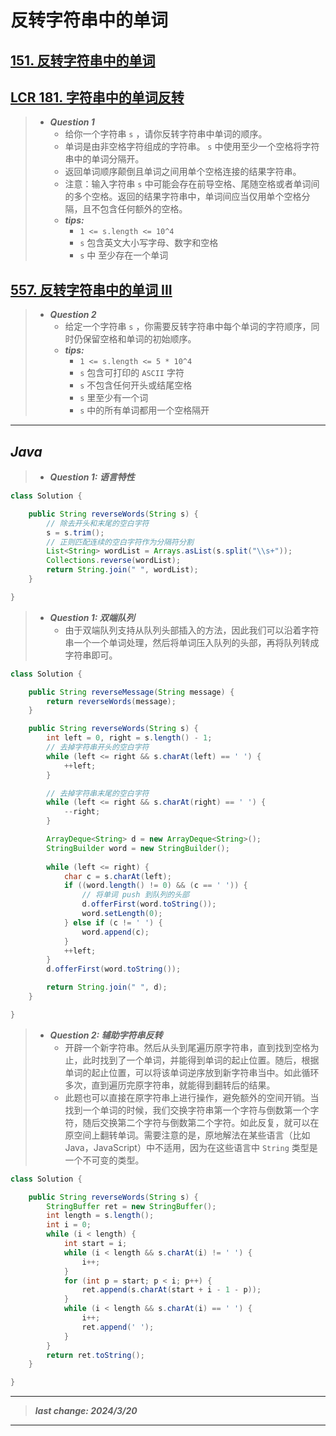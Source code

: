 # 反转字符串中的单词

## [151. 反转字符串中的单词](https://leetcode.cn/problems/reverse-words-in-a-string/)

## [LCR 181. 字符串中的单词反转](https://leetcode.cn/problems/fan-zhuan-dan-ci-shun-xu-lcof/)

> - ***Question 1***
>   - 给你一个字符串 `s` ，请你反转字符串中单词的顺序。
>   - 单词是由非空格字符组成的字符串。 `s` 中使用至少一个空格将字符串中的单词分隔开。
>   - 返回单词顺序颠倒且单词之间用单个空格连接的结果字符串。
>   - 注意：输入字符串 `s` 中可能会存在前导空格、尾随空格或者单词间的多个空格。返回的结果字符串中，单词间应当仅用单个空格分隔，且不包含任何额外的空格。
>   - ***tips:***
>     - `1 <= s.length <= 10^4`
>     - `s` 包含英文大小写字母、数字和空格
>     - `s` 中 至少存在一个单词

## [557. 反转字符串中的单词 III](https://leetcode.cn/problems/reverse-words-in-a-string-iii/)

> - ***Question 2***
>   - 给定一个字符串 `s` ，你需要反转字符串中每个单词的字符顺序，同时仍保留空格和单词的初始顺序。
>   - ***tips:***
>     - `1 <= s.length <= 5 * 10^4`
>     - `s` 包含可打印的 `ASCII` 字符
>     - `s` 不包含任何开头或结尾空格
>     - `s` 里至少有一个词
>     - `s` 中的所有单词都用一个空格隔开

---

## *Java*

> - ***Question 1: 语言特性***

```java
class Solution {

    public String reverseWords(String s) {
        // 除去开头和末尾的空白字符
        s = s.trim();
        // 正则匹配连续的空白字符作为分隔符分割
        List<String> wordList = Arrays.asList(s.split("\\s+"));
        Collections.reverse(wordList);
        return String.join(" ", wordList);
    }

}
```

> - ***Question 1: 双端队列***
>   - 由于双端队列支持从队列头部插入的方法，因此我们可以沿着字符串一个一个单词处理，然后将单词压入队列的头部，再将队列转成字符串即可。

```java
class Solution {

    public String reverseMessage(String message) {
        return reverseWords(message);
    }

    public String reverseWords(String s) {
        int left = 0, right = s.length() - 1;
        // 去掉字符串开头的空白字符
        while (left <= right && s.charAt(left) == ' ') {
            ++left;
        }

        // 去掉字符串末尾的空白字符
        while (left <= right && s.charAt(right) == ' ') {
            --right;
        }

        ArrayDeque<String> d = new ArrayDeque<String>();
        StringBuilder word = new StringBuilder();
        
        while (left <= right) {
            char c = s.charAt(left);
            if ((word.length() != 0) && (c == ' ')) {
                // 将单词 push 到队列的头部
                d.offerFirst(word.toString());
                word.setLength(0);
            } else if (c != ' ') {
                word.append(c);
            }
            ++left;
        }
        d.offerFirst(word.toString());

        return String.join(" ", d);
    }

}
```

> - ***Question 2: 辅助字符串反转***
>   - 开辟一个新字符串。然后从头到尾遍历原字符串，直到找到空格为止，此时找到了一个单词，并能得到单词的起止位置。随后，根据单词的起止位置，可以将该单词逆序放到新字符串当中。如此循环多次，直到遍历完原字符串，就能得到翻转后的结果。
>   - 此题也可以直接在原字符串上进行操作，避免额外的空间开销。当找到一个单词的时候，我们交换字符串第一个字符与倒数第一个字符，随后交换第二个字符与倒数第二个字符。如此反复，就可以在原空间上翻转单词。需要注意的是，原地解法在某些语言（比如Java，JavaScript）中不适用，因为在这些语言中 `String` 类型是一个不可变的类型。

```java
class Solution {

    public String reverseWords(String s) {
        StringBuffer ret = new StringBuffer();
        int length = s.length();
        int i = 0;
        while (i < length) {
            int start = i;
            while (i < length && s.charAt(i) != ' ') {
                i++;
            }
            for (int p = start; p < i; p++) {
                ret.append(s.charAt(start + i - 1 - p));
            }
            while (i < length && s.charAt(i) == ' ') {
                i++;
                ret.append(' ');
            }
        }
        return ret.toString();
    }

}
```

---

> ***last change: 2024/3/20***

---
